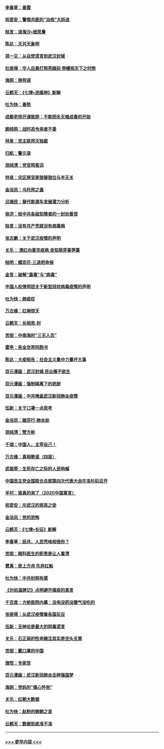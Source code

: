 #### [李春草：春雷](../pages/nsc993/n11876287.md?t=02181431) 
#### [祝君安：警惕共匪的“治疫”大跃进](../pages/nsc993/n11876084.md?t=02181431) 
#### [陆言：浪淘沙•细思量](../pages/nsc993/n11876071.md?t=02181431) 
#### [陈达：灭共天象明](../pages/nsc993/n11876063.md?t=02181431) 
#### [郑一见：从自焚谎言到武汉封城](../pages/nsc993/n11875621.md?t=02181431) 
#### [杜彼得：华人应悬灯照亮跟前 卷幔观天下之时势](../pages/nsc993/n11874822.md?t=02181431) 
#### [海网：换将谣](../pages/nsc993/n11873712.md?t=02181431) 
#### [云鹤天：《七律▪送瘟神》新解](../pages/nsc993/n11873598.md?t=02181431) 
#### [吐为快：春愁](../pages/nsc993/n11872801.md?t=02181431) 
#### [成都老师开课致辞：不能把冬天唱成春的开始](../pages/nsc993/n11872653.md?t=02181431) 
#### [颜纯钩：战时态令来者不善](../pages/nsc993/n11872011.md?t=02181431) 
#### [林泉：民主联邦灭独裁](../pages/nsc993/n11870998.md?t=02181431) 
#### [归航：警示录](../pages/nsc993/n11870963.md?t=02181431) 
#### [郑纯清：党官鸣冤词](../pages/nsc993/n11870938.md?t=02181431) 
#### [林泉：灾区换官是狼替狼位与羊无关](../pages/nsc993/n11870896.md?t=02181431) 
#### [金浴凤：乌托邦之蛊](../pages/nsc993/n11870879.md?t=02181431) 
#### [吕锡民：替代能源车发展潜力分析](../pages/nsc993/n11870656.md?t=02181431) 
#### [徐济：给中共各级知情者的一封劝善信](../pages/nsc993/n11868561.md?t=02181431) 
#### [陆言：没有共产党就没有病毒祸](../pages/nsc993/n11868232.md?t=02181431) 
#### [张志鹏：关于武汉疫情的声明](../pages/nsc993/n11867182.md?t=02181431) 
#### [关乐： 漂红向善克疫病 良知萌芽春笋蓬](../pages/nsc993/n11865710.md?t=02181431) 
#### [陆明：蝶恋花‧三退把命保](../pages/nsc993/n11865673.md?t=02181431) 
#### [金言：破解“蛊毒”与“病毒”](../pages/nsc993/n11864103.md?t=02181431) 
#### [中国人权律师团关于新型冠状病毒疫情的声明](../pages/nsc993/n11864249.md?t=02181431) 
#### [吐为快：肺疫叹](../pages/nsc993/n11864027.md?t=02181431) 
#### [万古缘：红祸惊天](../pages/nsc993/n11864079.md?t=02181431) 
#### [云鹤天：长相思‧封](../pages/nsc993/n11864006.md?t=02181431) 
#### [苦胆：中南海的“三无人员”](../pages/nsc993/n11862997.md?t=02181431) 
#### [雷亭：告全世界同胞书](../pages/nsc993/n11862572.md?t=02181431) 
#### [陈达：大疫昭告：社会主义集中力量坏大事](../pages/nsc993/n11859419.md?t=02181431) 
#### [双元漫画：武汉封城 民众痛不欲生](../pages/nsc993/n11859287.md?t=02181431) 
#### [双元漫画：强制隔离下的悲剧](../pages/nsc993/n11859244.md?t=02181431) 
#### [双元漫画：中共掩盖武汉新冠肺炎疫情](../pages/nsc993/n11858249.md?t=02181431) 
#### [伍新：关于口罩一点思考](../pages/nsc993/n11859195.md?t=02181431) 
#### [金浴凤：踏莎行‧肺炎劫](../pages/nsc993/n11858227.md?t=02181431) 
#### [郑纯清：赞方彬](../pages/nsc993/n11856803.md?t=02181431) 
#### [千瑞；中国人，主宰自己！](../pages/nsc993/n11856793.md?t=02181431) 
#### [万古缘：真相歌谣（四首）](../pages/nsc993/n11856263.md?t=02181431) 
#### [武振荣：生死存亡之际的人民呐喊](../pages/nsc993/n11856256.md?t=02181431) 
#### [中国民主党全国联合总部第四次代表大会在洛杉矶召开](../pages/nsc993/n11856344.md?t=02181431) 
#### [羊村：狼真的来了（2020中国寓言）](../pages/nsc993/n11856229.md?t=02181431) 
#### [祝君安：斥武汉的邪恶之徒](../pages/nsc993/n11855861.md?t=02181431) 
#### [金浴凤：党的恐怖](../pages/nsc993/n11855849.md?t=02181431) 
#### [云鹤天：《七律▪长征》新解](../pages/nsc993/n11855479.md?t=02181431) 
#### [李春草：妖共，人民凭啥相信你？](../pages/nsc993/n11855196.md?t=02181431) 
#### [苦胆：眼科医生的职责是让人看清](../pages/nsc993/n11853840.md?t=02181431) 
#### [慧真：欲上方舟 先弃红船](../pages/nsc993/n11853483.md?t=02181431) 
#### [吐为快：中共封网有感](../pages/nsc993/n11852575.md?t=02181431) 
#### [《刘伯温碑记》点明避开瘟疫的真言](../pages/nsc993/n11852128.md?t=02181431) 
#### [千百度：方舱医院内幕：没电没药没暖气没吃的](../pages/nsc993/n11850211.md?t=02181431) 
#### [张彼得：从武汉疫情看各国反应](../pages/nsc993/n11850102.md?t=02181431) 
#### [伍新：无神论是最大的阴毒谎言](../pages/nsc993/n11846129.md?t=02181431) 
#### [关乐：石正丽的性命赌注其实是空头支票](../pages/nsc993/n11846109.md?t=02181431) 
#### [苦胆：戴口罩的中国](../pages/nsc993/n11845576.md?t=02181431) 
#### [理悟：专家苦](../pages/nsc993/n11845564.md?t=02181431) 
#### [双元漫画：武汉新冠肺炎击碎强国梦](../pages/nsc993/n11843320.md?t=02181431) 
#### [海网：党妈的“瘟心怀抱”](../pages/nsc993/n11840740.md?t=02181431) 
#### [关乐：红朝大数据](../pages/nsc993/n11840675.md?t=02181431) 
#### [吐为快：赵粉的肺腑之哀](../pages/nsc993/n11840618.md?t=02181431) 
#### [云鹤天：数据到底准不准](../pages/nsc993/n11840325.md?t=02181431) 

----
#### [ >>> 更早内容 <<< ](../indexes/nsc993-earlier.md)
